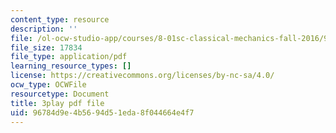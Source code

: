 ```yaml
---
content_type: resource
description: ''
file: /ol-ocw-studio-app/courses/8-01sc-classical-mechanics-fall-2016/96784d9e4b5694d51eda8f044664e4f7_7WDiK3flILc.pdf
file_size: 17834
file_type: application/pdf
learning_resource_types: []
license: https://creativecommons.org/licenses/by-nc-sa/4.0/
ocw_type: OCWFile
resourcetype: Document
title: 3play pdf file
uid: 96784d9e-4b56-94d5-1eda-8f044664e4f7
---
```

